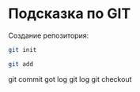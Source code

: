 # Подсказка по GIT

Создание репозитория:
```sh
git init
```


```sh
git add
```
git commit
got log
git log
git checkout
